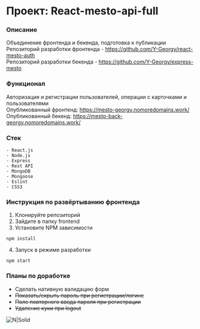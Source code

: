 # Проект: React-mesto-api-full

### Описание
Объединение фронтенда и бекенда, подготовка к публикации  
Репозиторий разработки фронтенда - https://github.com/Y-Georgy/react-mesto-auth  
Репозиторий разработки бекенда - https://github.com/Y-Georgy/express-mesto  

### Функционал
Авторизация и регистрации пользователей, операции с карточками и пользователями  
Опубликованный фронтенд: https://mesto-georgy.nomoredomains.work/  
Опубликованный бекенд: https://mesto-back-georgy.nomoredomains.work/

### Стек

```
- React.js
- Node.js
- Express
- Rest API
- MongoDB
- Mongoose
- Eslint
- CSS3
```

### Инструкция по развёртыванию фронтенда
1. Клонируйте репозиторий
2. Зайдите в папку frontend
3. Установите NPM зависимости
```
npm install
```
4. Запуск в режиме разработки
```
npm start
```

### Планы по доработке 

- Сделать нативную валидацию форм
- ~~Показать/скрыть пароль при регистрации/логине~~
- ~~Поле повторного ввода пароля при регистрации~~
- ~~Удаление куки при logout~~

![N|Solid](https://img.shields.io/badge/-©%202021-red)
